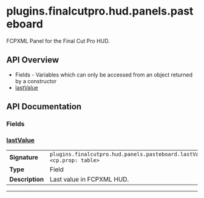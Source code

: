 # plugins.finalcutpro.hud.panels.pasteboard

FCPXML Panel for the Final Cut Pro HUD.

## API Overview
* Fields - Variables which can only be accessed from an object returned by a constructor
 * [lastValue](#lastvalue)

## API Documentation

### Fields


### [lastValue](#lastvalue)

|                                             |                                                                                     |
| --------------------------------------------|-------------------------------------------------------------------------------------|
| **Signature**                               | `plugins.finalcutpro.hud.panels.pasteboard.lastValue <cp.prop: table>`                                                                    |
| **Type**                                    | Field                                                                     |
| **Description**                             | Last value in FCPXML HUD.                                                                     |

---
